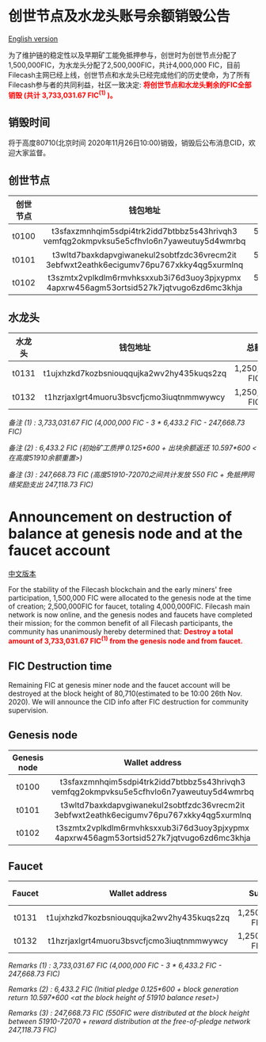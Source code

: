 # 创世节点及水龙头账号余额销毁公告

[English version](#Announcement-on-destruction-of-balance-at-genesis-node-and-at-the-faucet-account)

为了维护链的稳定性以及早期矿工能免抵押参与，创世时为创世节点分配了1,500,000FIC，为水龙头分配了2,500,000FIC，共计4,000,000 FIC，目前Filecash主网已经上线，创世节点和水龙头已经完成他们的历史使命，为了所有Filecash参与者的共同利益，社区一致决定:
<font color='red'> **将创世节点和水龙头剩余的FIC全部销毁 (共计 3,733,031.67 FIC<sup>(1)</sup> )。** </font>

## 销毁时间
将于高度80710(北京时间 2020年11月26日10:00)销毁，销毁后公布消息CID，欢迎大家监督。

## 创世节点
| 创世节点 | 钱包地址 | 总额 | 支出 | 余额(销毁额度) |
| :----: | :----: | :----: | :----: | :----: |
| t0100 | t3sfaxzmnhqim5sdpi4trk2idd7btbbz5s43hrivqh3<br>vemfqg2okmpvksu5e5cfhvlo6n7yaweutuy5d4wmrbq | 500,000 FIC | 6,433.2 FIC<sup>(2)</sup> | 493,566.7999 FIC |
| t0101 | t3wltd7baxkdapvgiwanekul2sobtfzdc36vrecm2it<br>3ebfwxt2eathk6ecigumv76pu767xkky4qg5xurmlnq | 500,000 FIC | 6,433.2 FIC | 493,566.7999 FIC |
| t0102 | t3szmtx2vplkdlm6rmvhksxxub3i76d3uoy3pjxypmx<br>4apxrw456agm53ortsid527k7jqtvugo6zd6mc3khja | 500,000 FIC | 6,433.2 FIC | 493,566.7999 FIC |

## 水龙头
| 水龙头 | 钱包地址 | 总额 | 支出 | 余额(销毁额度) |
| :----: | :----: | :----: | :----: | :----: |
| t0131 | t1ujxhzkd7kozbsniouqqujka2wv2hy435kuqs2zq | 1,250,000 FIC | 247,668.73 FIC<sup>(3)</sup> | 1002311.2699 FIC |
| t0132 | t1hzrjaxlgrt4muoru3bsvcfjcmo3iuqtnmmwywcy | 1,250,000 FIC | 0 FIC | 1,250,000 FIC |

*备注 (1) : 3,733,031.67 FIC (4,000,000 FIC - 3 \* 6,433.2 FIC - 247,668.73 FIC)*

*备注 (2) : 6,433.2 FIC (初始矿工质押 0.125\*600 + 出块余额返还 10.597\*600 <在高度51910余额重置>)*

*备注 (3) : 247,668.73‬ FIC (高度51910-72070之间共计发放 550 FIC + 免抵押网络奖励支出 247,118.73 FIC)*




# Announcement on destruction of balance at genesis node and at the faucet account

[中文版本](#创世节点及水龙头账号余额销毁公告)

For the stability of the Filecash blockchain and the early miners' free participation, 1,500,000 FIC were allocated to the genesis node at the time of creation; 2,500,000FIC for faucet, totaling 4,000,000FIC. Filecash main network is now online, and the genesis nodes and faucets have completed their mission; for the common benefit of all Filecash participants, the community has unanimously hereby determined that:
<font color='red'> **Destroy a total amount of 3,733,031.67 FIC<sup>(1)</sup> from the genesis node and from faucet.** </font>

## FIC Destruction time
Remaining FIC at genesis miner node and the faucet account will be destroyed at the block height of 80,710(estimated to be 10:00 26th Nov. 2020). We will announce the CID info after FIC destruction for community supervision.

## Genesis node
| Genesis node | Wallet address | Sum | Expenditure | Balance(to be destroyed) |
| :----: | :----: | :----: | :----: | :----: |
| t0100 | t3sfaxzmnhqim5sdpi4trk2idd7btbbz5s43hrivqh3<br>vemfqg2okmpvksu5e5cfhvlo6n7yaweutuy5d4wmrbq | 500,000 FIC | 6,433.2 FIC<sup>(2)</sup> | 493,566.7999 FIC |
| t0101 | t3wltd7baxkdapvgiwanekul2sobtfzdc36vrecm2it<br>3ebfwxt2eathk6ecigumv76pu767xkky4qg5xurmlnq | 500,000 FIC | 6,433.2 FIC | 493,566.7999 FIC |
| t0102 | t3szmtx2vplkdlm6rmvhksxxub3i76d3uoy3pjxypmx<br>4apxrw456agm53ortsid527k7jqtvugo6zd6mc3khja | 500,000 FIC | 6,433.2 FIC | 493,566.7999 FIC |


## Faucet
| Faucet | Wallet address | Sum | Expenditure | Balance(to be destroyed) |
| :----: | :----: | :----: | :----: | :----: |
| t0131 | t1ujxhzkd7kozbsniouqqujka2wv2hy435kuqs2zq | 1,250,000 FIC | 247,668.73 FIC<sup>(3)</sup> | 1002311.2699 FIC |
| t0132 | t1hzrjaxlgrt4muoru3bsvcfjcmo3iuqtnmmwywcy | 1,250,000 FIC | 0 FIC | 1,250,000 FIC |

*Remarks (1) : 3,733,031.67 FIC (4,000,000 FIC - 3 \* 6,433.2 FIC - 247,668.73 FIC)*

*Remarks (2) : 6,433.2 FIC (Initial pledge 0.125\*600 + block generation return 10.597\*600 <at the block height of 51910 balance reset>)*

*Remarks (3) : 247,668.73 FIC (550FIC were distributed at the block height between 51910-72070 + reward distribution at the free-of-pledge network 247,118.73 FIC)*

